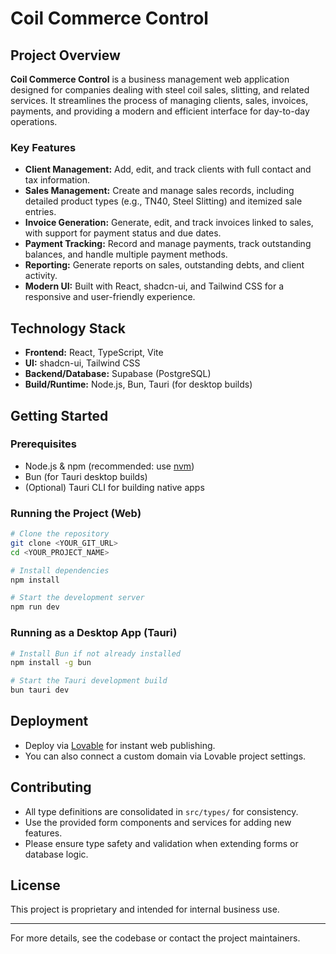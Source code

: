 # Coil Commerce Control

## Project Overview

**Coil Commerce Control** is a business management web application designed for companies dealing with steel coil sales, slitting, and related services. It streamlines the process of managing clients, sales, invoices, payments, and  providing a modern and efficient interface for day-to-day operations.

### Key Features

- **Client Management:** Add, edit, and track clients with full contact and tax information.
- **Sales Management:** Create and manage sales records, including detailed product types (e.g., TN40, Steel Slitting) and itemized sale entries.
- **Invoice Generation:** Generate, edit, and track invoices linked to sales, with support for payment status and due dates.
- **Payment Tracking:** Record and manage payments, track outstanding balances, and handle multiple payment methods.
- **Reporting:** Generate reports on sales, outstanding debts, and client activity.
- **Modern UI:** Built with React, shadcn-ui, and Tailwind CSS for a responsive and user-friendly experience.

## Technology Stack

- **Frontend:** React, TypeScript, Vite
- **UI:** shadcn-ui, Tailwind CSS
- **Backend/Database:** Supabase (PostgreSQL)
- **Build/Runtime:** Node.js, Bun, Tauri (for desktop builds)

## Getting Started

### Prerequisites

- Node.js & npm (recommended: use [nvm](https://github.com/nvm-sh/nvm#installing-and-updating))
- Bun (for Tauri desktop builds)
- (Optional) Tauri CLI for building native apps

### Running the Project (Web)

```sh
# Clone the repository
git clone <YOUR_GIT_URL>
cd <YOUR_PROJECT_NAME>

# Install dependencies
npm install

# Start the development server
npm run dev
```

### Running as a Desktop App (Tauri)

```sh
# Install Bun if not already installed
npm install -g bun

# Start the Tauri development build
bun tauri dev
```

## Deployment

- Deploy via [Lovable](https://lovable.dev/projects/09b14231-b5b7-48b7-b71e-6f0fa9558ae3) for instant web publishing.
- You can also connect a custom domain via Lovable project settings.

## Contributing

- All type definitions are consolidated in `src/types/` for consistency.
- Use the provided form components and services for adding new features.
- Please ensure type safety and validation when extending forms or database logic.

## License

This project is proprietary and intended for internal business use.

---

For more details, see the codebase or contact the project maintainers.
